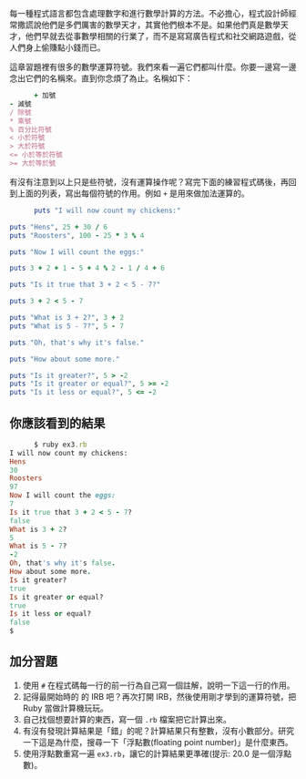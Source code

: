 每一種程式語言都包含處理數字和進行數學計算的方法。不必擔心，程式設計師經常撒謊說他們是多們厲害的數學天才，其實他們根本不是。如果他們真是數學天才，他們早就去從事數學相關的行業了，而不是寫寫廣告程式和社交網路遊戲，從人們身上偷賺點小錢而已。

這章習題裡有很多的數學運算符號。我們來看一遍它們都叫什麼。你要一邊寫一邊念出它們的名稱來。直到你念煩了為止。名稱如下：

```rb
      + 加號
- 減號
/ 除號
* 乘號
% 百分比符號
< 小於符號
> 大於符號
<= 小於等於符號
>= 大於等於號

```

有沒有注意到以上只是些符號，沒有運算操作呢？寫完下面的練習程式碼後，再回到上面的列表，寫出每個符號的作用。例如 `+` 是用來做加法運算的。

```rb
      puts "I will now count my chickens:"

puts "Hens", 25 + 30 / 6
puts "Roosters", 100 - 25 * 3 % 4

puts "Now I will count the eggs:"

puts 3 + 2 + 1 - 5 + 4 % 2 - 1 / 4 + 6

puts "Is it true that 3 + 2 < 5 - 7?"

puts 3 + 2 < 5 - 7

puts "What is 3 + 2?", 3 + 2
puts "What is 5 - 7?", 5 - 7

puts "Oh, that's why it's false."

puts "How about some more."

puts "Is it greater?", 5 > -2
puts "Is it greater or equal?", 5 >= -2
puts "Is it less or equal?", 5 <= -2

```

## 你應該看到的結果

```rb
      $ ruby ex3.rb 
I will now count my chickens:
Hens 
30
Roosters 
97
Now I will count the eggs: 
7
Is it true that 3 + 2 < 5 - 7?
false
What is 3 + 2? 
5
What is 5 - 7? 
-2
Oh, that's why it's false. 
How about some more.
Is it greater? 
true
Is it greater or equal? 
true
Is it less or equal? 
false
$

```

## 加分習題

1.  使用 `#` 在程式碼每一行的前一行為自己寫一個註解，說明一下這一行的作用。
2.  記得最開始時的 的 IRB 吧？再次打開 IRB，然後使用剛才學到的運算符號，把 Ruby 當做計算機玩玩。
3.  自己找個想要計算的東西，寫一個 `.rb` 檔案把它計算出來。
4.  有沒有發現計算結果是「錯」的呢？計算結果只有整數，沒有小數部分。研究一下這是為什麼，搜尋一下「浮點數(floating point number)」是什麼東西。
5.  使用浮點數重寫一遍 `ex3.rb`，讓它的計算結果更準確(提示: 20.0 是一個浮點數)。